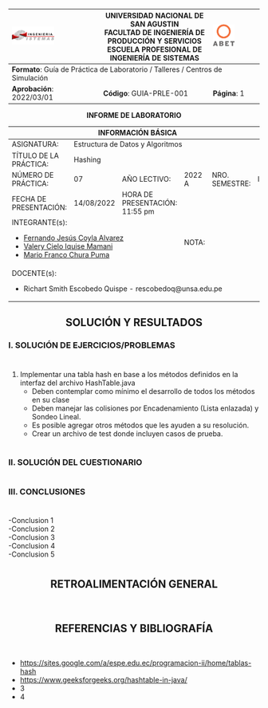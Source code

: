 <div align="center">
<table>
    <theader>
        <tr>
            <td><img src="https://github.com/rescobedoq/pw2/blob/main/epis.png?raw=true" alt="EPIS" style="width:50%; height:auto"/></td>
            <th>
                <span style="font-weight:bold;">UNIVERSIDAD NACIONAL DE SAN AGUSTIN</span><br />
                <span style="font-weight:bold;">FACULTAD DE INGENIERÍA DE PRODUCCIÓN Y SERVICIOS</span><br />
                <span style="font-weight:bold;">ESCUELA PROFESIONAL DE INGENIERÍA DE SISTEMAS</span>
            </th>
            <td><img src="https://github.com/rescobedoq/pw2/blob/main/abet.png?raw=true" alt="ABET" style="width:50%; height:auto"/></td>
        </tr>
    </theader>
    <tbody>
        <tr><td colspan="3"><span style="font-weight:bold;">Formato</span>: Guía de Práctica de Laboratorio / Talleres / Centros de Simulación</td></tr>
        <tr><td><span style="font-weight:bold;">Aprobación</span>:  2022/03/01</td><td><span style="font-weight:bold;">Código</span>: GUIA-PRLE-001</td><td><span style="font-weight:bold;">Página</span>: 1</td></tr>
    </tbody>
</table>
</div>

<div align="center">
<span style="font-weight:bold;">INFORME DE LABORATORIO</span><br />

<table>
<theader>
<tr><th colspan="6">INFORMACIÓN BÁSICA</th></tr>
</theader>
<tbody>
<tr><td>ASIGNATURA:</td><td colspan="5">Estructura de Datos y Algoritmos</td></tr>
<tr><td>TÍTULO DE LA PRÁCTICA:</td><td colspan="5">Hashing</td></tr>
<tr>
<td>NÚMERO DE PRÁCTICA:</td><td>07</td><td>AÑO LECTIVO:</td><td>2022 A</td><td>NRO. SEMESTRE:</td><td>III</td>
</tr>
<tr>
<td>FECHA DE PRESENTACIÓN:</td><td>14/08/2022</td><td>HORA DE PRESENTACIÓN: 11:55 pm</td><td colspan="3"></td>
</tr>
<tr><td colspan="3">INTEGRANTE(s):
<ul>
      			<li><a href="https://github.com/fernandocoylaA">Fernando Jesús Coyla Alvarez</a></li>
			<li><a href="https://github.com/Icielo23">Valery Cielo Iquise Mamani</a></li>
			<li><a href="https://github.com/Mario-Chura">Mario Franco Chura Puma</a></li>
</ul>
</td>
<td>NOTA:</td><td colspan="2"></td>
</<tr>
<tr><td colspan="6">DOCENTE(s):
<ul>
<li>Richart Smith Escobedo Quispe - rescobedoq@unsa.edu.pe</li>
</ul>
</td>
</<tr>
</tbody>
</table>
</div>
  

  
<div align="center"><h2> SOLUCIÓN Y RESULTADOS </h2></div>

### I.	SOLUCIÓN DE EJERCICIOS/PROBLEMAS
#	
1.  Implementar una tabla hash en base a los métodos definidos en la interfaz del archivo HashTable.java
	- Deben contemplar como mínimo el desarrollo de todos los métodos en su clase
	- Deben manejar las colisiones por Encadenamiento (Lista enlazada) y Sondeo Lineal.
	- Es posible agregar otros métodos que les ayuden a su resolución.
	- Crear un archivo de test donde incluyen casos de prueba.
	
   
#

### II.	SOLUCIÓN DEL CUESTIONARIO


#

### III.	CONCLUSIONES
#
-Conclusion 1 <br>
-Conclusion 2 <br>
-Conclusion 3 <br>
-Conclusion 4 <br>
-Conclusion 5 <br>
#
<div align="center"><h2>  RETROALIMENTACIÓN GENERAL </h2></div> <br>

<div align="center"><h2> REFERENCIAS Y BIBLIOGRAFÍA </h2></div> <br>

-   https://sites.google.com/a/espe.edu.ec/programacion-ii/home/tablas-hash
-   https://www.geeksforgeeks.org/hashtable-in-java/
-   3
-   4
